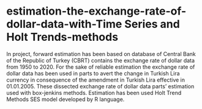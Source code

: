 # estimation-the-exchange-rate-of-dollar-data-with-Time Series and Holt Trends-methods
 
In project, forward estimation has been based on database of Central Bank of the Republic of Turkey (CBRT) contains the exchange rate of dollar data from 1950 to 2020. For the sake of reliable estimation the exchange rate of dollar data has been used in parts to avert the change in Turkish Lira currency in consequence of the amendment in Turkish Lira effective in 01.01.2005. These dissected exchange rate of dollar data parts’ estimation used with box-jenkins methods. Estimation has been used Holt Trend Methods SES model developed by R language.
